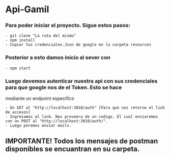 # Api-Gamil 

### Para poder iniciar el proyecto. Sigue estos pasos:

    - git clone "La ruta del mismo"
    - npm install
    - Copiar tus credenciales.Json de google en la carpeta resources

### Posterior a esto damos inicio al sever con

    - npm start

### Luego devemos autenticar nuestra api con sus credenciales para que google nos de el Token. Esto se hace
mediante un endpoint especifico

    - Un GET al "http://localhost:3010/auth" [Para que nos retorne el link de accesos]
    - Ingresamos al link. Nos proveera de un codigo. El cual enviaremos con un POST al "http://localhost:3010/auth/".
    - Luego poremos enviar mails.

## IMPORTANTE! Todos los mensajes de postman disponibles se encuantran en su carpeta.